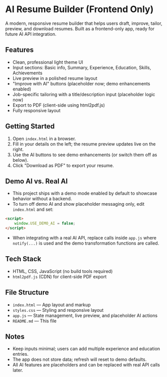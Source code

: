 # AI Resume Builder (Frontend Only)

A modern, responsive resume builder that helps users draft, improve, tailor, preview, and download resumes. Built as a frontend-only app, ready for future AI API integration.

## Features

- Clean, professional light theme UI
- Input sections: Basic info, Summary, Experience, Education, Skills, Achievements
- Live preview in a polished resume layout
- "Improve with AI" buttons (placeholder now; demo enhancements enabled)
- Job-specific tailoring with a title/description input (placeholder logic now)
- Export to PDF (client-side using html2pdf.js)
- Fully responsive layout

## Getting Started

1. Open `index.html` in a browser.
2. Fill in your details on the left; the resume preview updates live on the right.
3. Use the AI buttons to see demo enhancements (or switch them off as below).
4. Click "Download as PDF" to export your resume.

## Demo AI vs. Real AI

- This project ships with a demo mode enabled by default to showcase behavior without a backend.
- To turn off demo AI and show placeholder messaging only, edit `index.html` and set:

```html
<script>
	window.USE_DEMO_AI = false;
</script>
```

- When integrating with a real AI API, replace calls inside `app.js` where `notify(...)` is used and the demo transformation functions are called.

## Tech Stack

- HTML, CSS, JavaScript (no build tools required)
- `html2pdf.js` (CDN) for client-side PDF export

## File Structure

- `index.html` — App layout and markup
- `styles.css` — Styling and responsive layout
- `app.js` — State management, live preview, and placeholder AI actions
- `README.md` — This file

## Notes

- Keep inputs minimal; users can add multiple experience and education entries.
- The app does not store data; refresh will reset to demo defaults.
- All AI features are placeholders and can be replaced with real API calls later.
